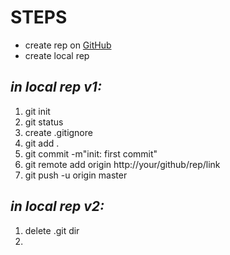 # **STEPS**
 * create rep on [GitHub](https://github.com/)
 * create local rep
## *in local rep v1:*
1. git init
2. git status
3. create .gitignore
4. git add .
5. git commit -m"init: first commit"
6. git remote add origin http://your/github/rep/link
7. git push -u origin master

## *in local rep v2:*
1. delete .git dir
2. 